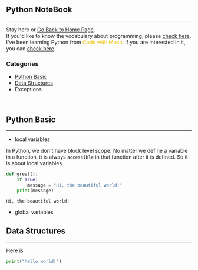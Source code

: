 <style>
.highlight1{
    color: #EAC100;
}
.highlight2{
    color: #AFAF61;
}
.comingsoon{
    color: red;
}
</style>

## Python NoteBook
---

Stay here or [Go Back to Home Page](../README.md).<br/>
If you'd like to know the vocabulary about programming, please [check here](https://hackmd.io/@s4y0wTjhTAipbBv-m9yryg/rJTNZBXaH).
I've been learning Python from <font class="highlight1">Code with Mosh</font>, if you are interested in it, you can [check here](https://codewithmosh.com/).

### Categories
* [Python Basic](#python-basic)
* [Data Structures](#data-structures)
* Exceptions

<br/>

## Python Basic
---
* local variables

In Python, we don't have block level scope. No matter we define a variable in a function,
it is always `accessible` in that function after it is defined. So it is about local variables.
```python
def greet():
    if True:
        message = "Hi, the beautiful world!"
    print(message)
```
```output
Hi, the beautiful world!
```

* global variables


## Data Structures
---

Here is 

```python
print("hello world!")
```